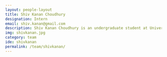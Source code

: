 ```yaml
---
layout: people-layout
title: Shiv Kanan Choudhury
designation: Intern
email: shiv.kanan@gmail.com
description: Shiv Kanan Choudhury is an undergraduate student at University College London, pursuing a Bachelor of Science in Social Sciences with Quantitative Methods. He is interested in economics and data and would like to develop his understanding on their influence on policy, business and in people’s daily lives. He is keen to work on and build his research and  analytical capabilities.  Shiv is a national level swimmer, likes to ski and white water raft.
img: shivkanan.jpg
category: team
ide: shivkanan
permalink: /team/shivkanan/
---
```

